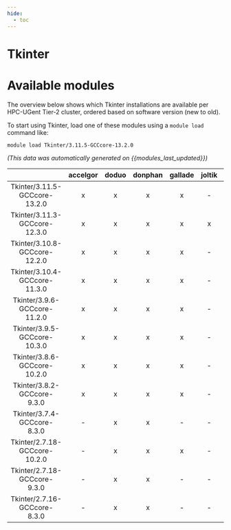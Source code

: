 ```yaml
---
hide:
  - toc
---
```


Tkinter
=======

# Available modules


The overview below shows which Tkinter installations are available per HPC-UGent Tier-2 cluster, ordered based on software version (new to old).

To start using Tkinter, load one of these modules using a `module load` command like:

```shell
module load Tkinter/3.11.5-GCCcore-13.2.0
```

*(This data was automatically generated on {{modules_last_updated}})*  

| |accelgor|doduo|donphan|gallade|joltik|shinx|skitty|
| :---: | :---: | :---: | :---: | :---: | :---: | :---: | :---: |
|Tkinter/3.11.5-GCCcore-13.2.0|x|x|x|x|-|x|x|
|Tkinter/3.11.3-GCCcore-12.3.0|x|x|x|x|x|x|x|
|Tkinter/3.10.8-GCCcore-12.2.0|x|x|x|x|-|x|-|
|Tkinter/3.10.4-GCCcore-11.3.0|x|x|x|x|-|x|-|
|Tkinter/3.9.6-GCCcore-11.2.0|x|x|x|x|-|-|-|
|Tkinter/3.9.5-GCCcore-10.3.0|x|x|x|x|-|-|-|
|Tkinter/3.8.6-GCCcore-10.2.0|x|x|x|x|-|-|-|
|Tkinter/3.8.2-GCCcore-9.3.0|x|x|x|x|-|-|-|
|Tkinter/3.7.4-GCCcore-8.3.0|-|x|x|-|-|-|-|
|Tkinter/2.7.18-GCCcore-10.2.0|-|x|x|x|-|-|-|
|Tkinter/2.7.18-GCCcore-9.3.0|-|x|x|-|-|-|-|
|Tkinter/2.7.16-GCCcore-8.3.0|-|x|x|-|-|-|-|
